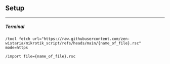 ## Setup

---

##### Terminal

```
/tool fetch url="https://raw.githubusercontent.com/zen-wistaria/mikrotik_script/refs/heads/main/{name_of_file}.rsc" mode=https
```

```
/import file={name_of_file}.rsc
```
